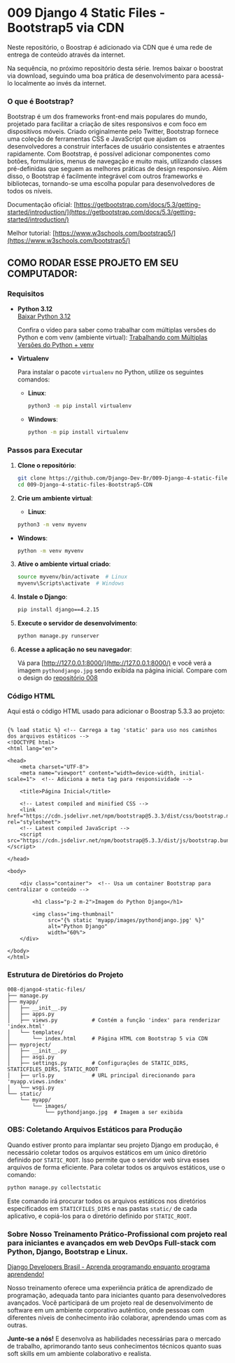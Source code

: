 
# 009 Django 4 Static Files - Bootstrap5 via CDN

Neste repositório, o Boostrap é adicionado via CDN que é uma rede de entrega de conteúdo através da internet. 

Na sequência, no próximo repositório desta série. Iremos baixar o boostrat via download, seguindo uma boa prática de desenvolvimento para acessá-lo localmente ao invés da internet.

### O que é Bootstrap?

Bootstrap é um dos frameworks front-end mais populares do mundo, projetado para facilitar a criação de sites responsivos e com foco em dispositivos móveis. Criado originalmente pelo Twitter, Bootstrap fornece uma coleção de ferramentas CSS e JavaScript que ajudam os desenvolvedores a construir interfaces de usuário consistentes e atraentes rapidamente. Com Bootstrap, é possível adicionar componentes como botões, formulários, menus de navegação e muito mais, utilizando classes pré-definidas que seguem as melhores práticas de design responsivo. Além disso, o Bootstrap é facilmente integrável com outros frameworks e bibliotecas, tornando-se uma escolha popular para desenvolvedores de todos os níveis.

Documentação oficial: [https://getbootstrap.com/docs/5.3/getting-started/introduction/](https://getbootstrap.com/docs/5.3/getting-started/introduction/)

Melhor tutorial: [https://www.w3schools.com/bootstrap5/](https://www.w3schools.com/bootstrap5/)


## COMO RODAR ESSE PROJETO EM SEU COMPUTADOR:

### Requisitos

- **Python 3.12**  
  [Baixar Python 3.12](https://www.python.org/downloads/release/python-3122/)

  Confira o vídeo para saber como trabalhar com múltiplas versões do Python e com venv (ambiente virtual): [Trabalhando com Múltiplas Versões do Python + venv](https://youtu.be/eetDeQrv0Rs?si=rAIDmLCgdeh7ouXa)

- **Virtualenv**

  Para instalar o pacote `virtualenv` no Python, utilize os seguintes comandos:

  - **Linux**:
    ```bash
    python3 -m pip install virtualenv
    ```

  - **Windows**:
    ```bash
    python -m pip install virtualenv
    ```

### Passos para Executar

1. **Clone o repositório**:
    ```bash
    git clone https://github.com/Django-Dev-Br/009-Django-4-static-files-Bootstrap5-CDN.git
    cd 009-Django-4-static-files-Bootstrap5-CDN
    ```

2. **Crie um ambiente virtual**:
   
    - **Linux**:
    ```bash
    python3 -m venv myvenv
    ```

  - **Windows**:
    ```bash
    python -m venv myvenv
    ```

3. **Ative o ambiente virtual criado**:
    ```bash
    source myvenv/bin/activate  # Linux
    myvenv\Scripts\activate  # Windows
    ```

4. **Instale o Django**:
    ```bash
    pip install django==4.2.15
    ```

5. **Execute o servidor de desenvolvimento**:
    ```bash
    python manage.py runserver
    ```

7. **Acesse a aplicação no seu navegador**:

   Vá para [http://127.0.0.1:8000/](http://127.0.0.1:8000/) e você verá a imagem `pythondjango.jpg` sendo exibida na página inicial. Compare com o design do [repositório 008](https://github.com/Django-Dev-Br/008-Django-4-static-files)

### Código HTML 

Aqui está o código HTML usado para adicionar o Boostrap 5.3.3 ao projeto:

```
 
{% load static %} <!-- Carrega a tag 'static' para uso nos caminhos dos arquivos estáticos -->
<!DOCTYPE html>
<html lang="en">

<head>
    <meta charset="UTF-8">
    <meta name="viewport" content="width=device-width, initial-scale=1">  <!-- Adiciona a meta tag para responsividade -->

    <title>Página Inicial</title>
    
    <!-- Latest compiled and minified CSS -->
    <link href="https://cdn.jsdelivr.net/npm/bootstrap@5.3.3/dist/css/bootstrap.min.css" rel="stylesheet">
    <!-- Latest compiled JavaScript -->
    <script src="https://cdn.jsdelivr.net/npm/bootstrap@5.3.3/dist/js/bootstrap.bundle.min.js"></script>

</head>

<body>

    <div class="container">  <!-- Usa um container Bootstrap para centralizar o conteúdo -->

        <h1 class="p-2 m-2">Imagem do Python Django</h1>

        <img class="img-thumbnail"  
             src="{% static 'myapp/images/pythondjango.jpg' %}" 
             alt="Python Django"
             width="60%">
    </div>
    
</body>
</html>
```

### Estrutura de Diretórios do Projeto

```
008-django4-static-files/
├── manage.py
├── myapp/
│   ├── __init__.py
│   ├── apps.py
│   ├── views.py           # Contém a função 'index' para renderizar 'index.html'
│   └── templates/
│       └── index.html     # Página HTML com Bootstrap 5 via CDN
├── myproject/
│   ├── __init__.py
│   ├── asgi.py
│   ├── settings.py        # Configurações de STATIC_DIRS, STATICFILES_DIRS, STATIC_ROOT
│   ├── urls.py            # URL principal direcionando para 'myapp.views.index'
│   └── wsgi.py
└── static/
    └── myapp/
        └── images/
            └── pythondjango.jpg  # Imagem a ser exibida
```

### OBS: Coletando Arquivos Estáticos para Produção

Quando estiver pronto para implantar seu projeto Django em produção, é necessário coletar todos os arquivos estáticos em um único diretório definido por `STATIC_ROOT`. Isso permite que o servidor web sirva esses arquivos de forma eficiente. Para coletar todos os arquivos estáticos, use o comando:

```bash
python manage.py collectstatic
```

Este comando irá procurar todos os arquivos estáticos nos diretórios especificados em `STATICFILES_DIRS` e nas pastas `static/` de cada aplicativo, e copiá-los para o diretório definido por `STATIC_ROOT`.

### Sobre Nosso Treinamento Prático-Profissional com projeto real para iniciantes e avançados em web DevOps Full-stack com Python, Django, Bootstrap e Linux.

[Django Developers Brasil - Aprenda programando enquanto programa aprendendo!](https://django.dev.br/)

Nosso treinamento oferece uma experiência prática de aprendizado de programação, adequada tanto para iniciantes quanto para desenvolvedores avançados. Você participará de um projeto real de desenvolvimento de software em um ambiente corporativo autêntico, onde pessoas com diferentes níveis de conhecimento irão colaborar, aprendendo umas com as outras.

**Junte-se a nós!** E desenvolva as habilidades necessárias para o mercado de trabalho, aprimorando tanto seus conhecimentos técnicos quanto suas soft skills em um ambiente colaborativo e realista.
